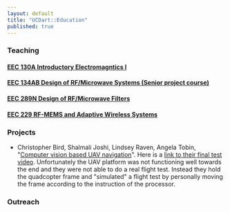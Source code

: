 ```yaml
---
layout: default
title: "UCDart::Education"
published: true
---
```


### Teaching

#### [EEC 130A Introductory Electromagntics I](/education/eec130a.html)


#### [EEC 134AB Design of RF/Microwave Systems (Senior project course)](/education/eec134.html)

#### [EEC 289N Design of RF/Microwave Filters](/education/eec289n.html)

#### [EEC 229 RF-MEMS and Adaptive Wireless Systems](/education/eec229.html)

### Projects

* Christopher Bird, Shalmali Joshi, Lindsey Raven, Angela Tobin, "[Computer vision based UAV navigation](/education/files/eec181_UAV_Final_Report.pdf)". Here is a [link to their final test video](https://www.youtube.com/watch?v=ygKTjIUttk4). Unfortunately the UAV platform was not functioning well towards the end and they were not able to do a real flight test. Instead they hold the quadcopter frame and "simulated" a flight test by personally moving the frame according to the instruction of the processor. 

### Outreach

